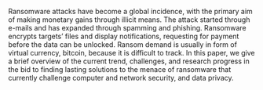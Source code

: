 Ransomware attacks have become a global incidence, with the primary aim of making monetary gains through illicit means. The attack started through e-mails and has expanded through spamming and phishing. Ransomware encrypts targets’ files and display notifications, requesting for payment before the data can be unlocked. Ransom demand is usually in form of virtual currency, bitcoin, because it is difficult to track. In this paper, we give a brief overview of the current trend, challenges, and research progress in the bid to finding lasting solutions to the menace of ransomware that currently challenge computer and network security, and data privacy.
